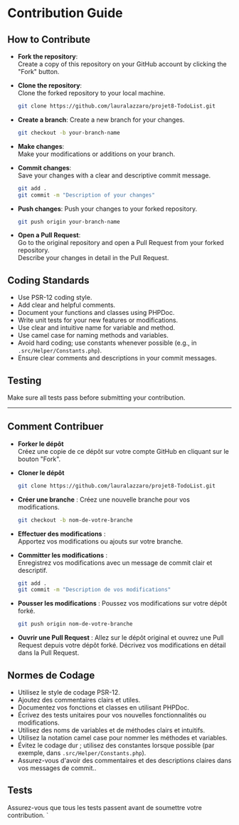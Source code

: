# Contribution Guide

## How to Contribute

- **Fork the repository**:   
Create a copy of this repository on your GitHub account by clicking the "Fork" button.  


- **Clone the repository**:   
Clone the forked repository to your local machine.
    
  ```bash
  git clone https://github.com/lauralazzaro/projet8-TodoList.git
  ```

- **Create a branch**: Create a new branch for your changes.
    
  ```bash
  git checkout -b your-branch-name
  ```

- **Make changes**:  
Make your modifications or additions on your branch.


- **Commit changes**:  
Save your changes with a clear and descriptive commit message.
    
  ```bash
  git add .
  git commit -m "Description of your changes"  
  ```
  
- **Push changes**: Push your changes to your forked repository.
  
  ```bash
  git push origin your-branch-name
  ```

- **Open a Pull Request**:  
Go to the original repository and open a Pull Request from your forked repository.  
Describe your changes in detail in the Pull Request.

## Coding Standards

- Use PSR-12 coding style.
- Add clear and helpful comments.
- Document your functions and classes using PHPDoc.
- Write unit tests for your new features or modifications.
- Use clear and intuitive name for variable and method.
- Use camel case for naming methods and variables.
- Avoid hard coding; use constants whenever possible (e.g., in `.src/Helper/Constants.php`).
- Ensure clear comments and descriptions in your commit messages.

## Testing

Make sure all tests pass before submitting your contribution. 

---

## Comment Contribuer

- **Forker le dépôt**  
  Créez une copie de ce dépôt sur votre compte GitHub en cliquant sur le bouton "Fork".


- **Cloner le dépôt**

  ```bash
  git clone https://github.com/lauralazzaro/projet8-TodoList.git
  ```

- **Créer une branche** : Créez une nouvelle branche pour vos modifications.
    
  ```bash
  git checkout -b nom-de-votre-branche
  ```

- **Effectuer des modifications** :   
  Apportez vos modifications ou ajouts sur votre branche.


- **Committer les modifications** :  
Enregistrez vos modifications avec un message de commit clair et descriptif.
    
  ```bash
  git add .
  git commit -m "Description de vos modifications"
  ```

- **Pousser les modifications** : Poussez vos modifications sur votre dépôt forké.
    
  ```bash
  git push origin nom-de-votre-branche
  ```

- **Ouvrir une Pull Request** : Allez sur le dépôt original et ouvrez une Pull Request depuis votre dépôt forké.
  Décrivez vos modifications en détail dans la Pull Request.

## Normes de Codage

- Utilisez le style de codage PSR-12.
- Ajoutez des commentaires clairs et utiles.
- Documentez vos fonctions et classes en utilisant PHPDoc.
- Écrivez des tests unitaires pour vos nouvelles fonctionnalités ou modifications.
- Utilisez des noms de variables et de méthodes clairs et intuitifs.
- Utilisez la notation camel case pour nommer les méthodes et variables.
- Évitez le codage dur ; utilisez des constantes lorsque possible (par exemple, dans `.src/Helper/Constants.php`).
- Assurez-vous d'avoir des commentaires et des descriptions claires dans vos messages de commit..

## Tests

Assurez-vous que tous les tests passent avant de soumettre votre contribution. `